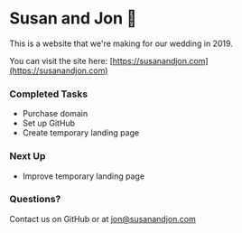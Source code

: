 # Susan and Jon :ring:

This is a website that we're making for our wedding in 2019.

You can visit the site here: [https://susanandjon.com](https://susanandjon.com)


### Completed Tasks
- Purchase domain
- Set up GitHub
- Create temporary landing page


### Next Up
- Improve temporary landing page

### Questions?

Contact us on GitHub or at [jon@susanandjon.com](emailto:jon@susanandjon.com)